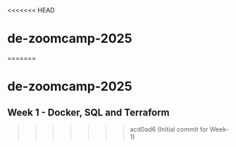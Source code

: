 <<<<<<< HEAD
# de-zoomcamp-2025
=======
# de-zoomcamp-2025
## Week 1 - Docker, SQL and Terraform
>>>>>>> acd0ad6 (Initial commit for Week-1)
